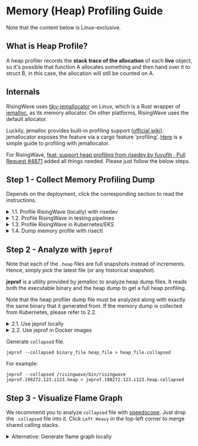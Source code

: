# Memory (Heap) Profiling Guide

Note that the content below is Linux-exclusive.

## What is Heap Profile?

A heap profiler records the **stack trace of the allocation** of each **live** object, so it's possible that function A allocates something and then hand over it to struct B, in this case, the allocation will still be counted on A.

## Internals

RisingWave uses [tikv-jemallocator](https://crates.io/crates/tikv-jemallocator) on Linux, which is a Rust wrapper of [jemalloc](https://github.com/jemalloc/jemalloc), as its memory allocator. On other platforms, RisingWave uses the default allocator.

Luckily, jemalloc provides built-in profiling support ([official wiki](https://github.com/jemalloc/jemalloc/wiki/Use-Case%3A-Heap-Profiling)). jemallocator exposes the feature via a cargo feature ‘profiling’. [Here](https://gist.github.com/ordian/928dc2bd45022cddd547528f64db9174) is a simple guide to profiling with jemallocator.

For RisingWave, [feat: support heap profiling from risedev by fuyufjh · Pull Request #4871](https://github.com/risingwavelabs/risingwave/pull/4871) added all things needed. Please just follow the below steps.

## Step 1 - Collect Memory Profiling Dump

Depends on the deployment, click the corresponding section to read the instructions.

<details>
<summary>1.1. Profile RisingWave (locally) with risedev</summary>

Run a local cluster in EC2 instance with an additional environment variable `RISEDEV_ENABLE_HEAP_PROFILE`.

```shell
RISEDEV_ENABLE_HEAP_PROFILE=1 ./risedev d full
```

Here we use `full` instead of `compose-3node-deploy` because `compose-3node-deploy` uses Docker container to run RisingWave processes, which makes it more difficult to do profiling and analyzing.

Under the hood, `risedev` set environment variable `MALLOC_CONF` for RisingWave process. [Here](https://github.com/risingwavelabs/risingwave/blob/8f1e6d8101344385c529d5ae2277b28160615e2c/src/risedevtool/src/task/compute_node_service.rs#L107) is the implementation.

By default, the profiler will output a profile result on every 4GB memory allocation. Running a query and waiting for a while, lots of `.heap` files will be generated in the current folder:

```
...
compactor.266308.15.i15.heap
compactor.266308.16.i16.heap
compactor.266308.17.i17.heap
compactor.266308.18.i18.heap
...
compute-node.266187.116.i116.heap
compute-node.266187.117.i117.heap
compute-node.266187.118.i118.heap
compute-node.266187.119.i119.heap
...
```

</details>


<details>
<summary>1.2. Profile RisingWave in testing pipelines</summary>

Currently, some testing pipelines such as longevity tests have enabled memory profiling by default, but some are not, such as performance benchmarks.

To enable heap profiling of compute nodes in benchmark pipelines, set environment variable when starting a job:

```
ENABLE_MEMORY_PROFILING=true
```

Under the hood, the pipeline script passes the value to kube-bench's parameter `benchmark.risingwave.compute.memory_profiling.enable` ([code here](https://github.com/risingwavelabs/risingwave-test/blob/cff0b432b15abd99ac4b13cf1db375d7d8907371/benchmarks/set_bench_configs.sh#L46), and then kube-bench sets the environment to RisingWave Pods ([code here](https://github.com/risingwavelabs/kube-bench/blob/5392fc8fba02fad044d6ce1eb35eb84cb22a029c/manifests/risingwave/risingwave.template.yaml#L124)).

Note that this is only for compute nodes. If you need to run profiling on other nodes, or need to tune the parameters of profiling, you may modify the parameters in risingwave-test's [env.override.toml](https://github.com/risingwavelabs/risingwave-test/blob/d3edb85a9cbc61b3848bc7f7920603a5b89d1e9b/benchmarks/ch-benchmark/env.override.toml) manually and run the job with that branch. ([Example](https://github.com/risingwavelabs/risingwave-test/commit/cff0b432b15abd99ac4b13cf1db375d7d8907371))

</details>

<details>
<summary>1.3. Profile RisingWave in Kubernetes/EKS</summary>

If you run into an OOM issue in Kukernetes, now you will need to enable memory profiling first and reproduce the problem.

To enable memory profiling, set the environment variables `MALLOC_CONF` to Pods.

```bash
# Example: `statefulsets` for CN and Meta
kubectl edit statefulsets/benchmark-risingwave-compute-c
# Example: `deployments` for other nodes
kubectl edit deployments/benchmark-risingwave-connector-c
```

Add the `MALLOC_CONF` env var. Note the `prof_prefix` is used to specify the path and file names of dump. By default, `/risingwave/cache/` is mounted to HostPath and will persist after Pod restarts, so we use it as dump path here.

```yaml
env:
- name: MALLOC_CONF
  value: prof:true,lg_prof_interval:38,lg_prof_sample:19,prof_prefix:/risingwave/cache/cn
```

The suggested values of `lg_prof_interval` are different for different nodes. See `risedev` code: [compactor_service](https://github.com/risingwavelabs/risingwave/blob/8f1e6d8101344385c529d5ae2277b28160615e2c/src/risedevtool/src/task/compactor_service.rs#L99), [compute_node_service.rs](https://github.com/risingwavelabs/risingwave/blob/8f1e6d8101344385c529d5ae2277b28160615e2c/src/risedevtool/src/task/compute_node_service.rs#L107), [meta_node_service.rs](https://github.com/risingwavelabs/risingwave/blob/8f1e6d8101344385c529d5ae2277b28160615e2c/src/risedevtool/src/task/meta_node_service.rs#L190).


Afterwards, the memory dump should be outputted to the specified folder. Use `kubectl cp` to download it to local.


</details>

<details>
<summary>1.4. Dump memory profile with risectl</summary>

You can manually dump a heap profiling with risectl for a compute node with Jemalloc profiling enabled (`MALLOC_CONF=prof:true`).

```shell
./risedev ctl profile heap --dir [dumped_file_dir]
```

The dumped files will be saved in the directory you specified.

Note: To profile compute nodes remotely, please make sure all remote nodes have a public IP address accessible from your local machine (where you are running `risedev`).

</details>



## Step 2 - Analyze with `jeprof`

Note that each of the `.heap` files are full snapshots instead of increments. Hence, simply pick the latest file (or any historical snapshot).

**jeprof** is a utility provided by jemalloc to analyze heap dump files. It reads both the executable binary and the heap dump to get a full heap profiling.

Note that the heap profiler dump file must be analyzed along with exactly the same binary that it generated from. If the memory dump is collected from Kubernetes, please refer to 2.2.

<details>
<summary>2.1. Use jeprof locally</summary>

`jeprof` is already compiled in jemallocator and should be compiled by cargo, use it as follows:

```shell
# find jeprof binary
find . -name 'jeprof'

# set execution permission
chmod +x ./target/release/build/tikv-jemalloc-sys-22f0d47d5c562226/out/build/bin/jeprof
```

**Faster `jeprof` (recommend)**

In some platforms `jeprof` runs very slow. The bottleneck is `addr2line`, if you want to speed up from 30 minutes to 3s, please use :

```shell
git clone https://github.com/gimli-rs/addr2line
cd addr2line
cargo b --examples -r
cp ./target/release/examples/addr2line <your-path>
```


</details>


<details>
<summary>2.2. Use jeprof in Docker images</summary>

`jeprof` is included in RisingWave image `v1.0.0` or later. For earlier versions, please copy an `jeprof` manually into the container.

Find a Linux machine and use `docker` command to start an environment with the specific RisingWave version. Here, `-v $(pwd):/dumps` mounts current directory to `/dumps` folder inside the container, so that you don't need to copy the files in and out.

```bash
docker run -it --rm --entrypoint /bin/bash -v $(pwd):/dumps  ghcr.io/risingwavelabs/risingwave:latest
```

</details>

Generate `collapsed` file.

```shell
jeprof --collapsed binary_file heap_file > heap_file.collapsed
```

For example:

```shell
jeprof --collapsed /risingwave/bin/risingwave jeprof.198272.123.i123.heap > jeprof.198272.123.i123.heap.collapsed
```

## Step 3 - Visualize Flame Graph

We recommend you to analyze `collapsed` file with [speedscope](https://www.speedscope.app/). Just drop the `.collapsed` file into it. Click `Left Heavy` in the top-left corner to merge shared calling stacks.

<details>
<summary>Alternative: Generate flame graph locally</summary>

Download and unarchive [FlameGraph](https://github.com/brendangregg/FlameGraph) utility.

Run

```shell
./flamegraph.pl --color=mem --countname=bytes heap_file.collapsed > flamegraph.svg
```

Example:

```shell
./flamegraph.pl --color=mem --countname=bytes jeprof.198272.4741.i4741.collapsed > flamegraph.svg
```

By the way, the step 2 and 3 can be written in one line with pipe:

```shell
jeprof --collapsed target/release/risingwave compute-node.10404.2466.i2466.heap | ~/FlameGraph/flamegraph.pl --color=mem --countname=bytes > flamegraph.svg
```

</details>



